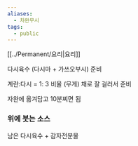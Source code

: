 ```yaml
---
aliases:
  - 차완무시
tags:
  - public
---
```

[[../Permanent/요리|요리]]

다시육수 (다시마 + 가쓰오부시) 준비

계란:다시 = 1: 3 비율 (무게)
채로 잘 걸러서 준비

자완에 옮겨담고 10분찌면 됨


### 위에 붓는 소스

남은 다시육수 + 감자전분물 